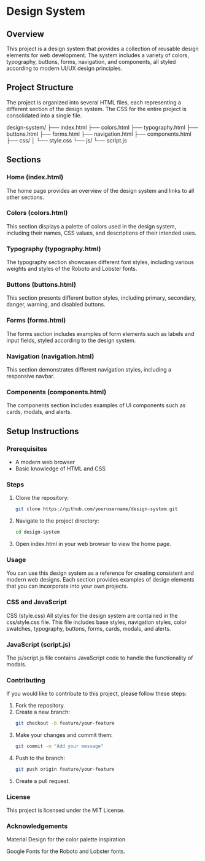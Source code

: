 # Design System

## Overview
This project is a design system that provides a collection of reusable design elements for web development. The system includes a variety of colors, typography, buttons, forms, navigation, and components, all styled according to modern UI/UX design principles.

## Project Structure
The project is organized into several HTML files, each representing a different section of the design system. The CSS for the entire project is consolidated into a single file.

design-system/
├── index.html
├── colors.html
├── typography.html
├── buttons.html
├── forms.html
├── navigation.html
├── components.html
├── css/
│ └── style.css
└── js/
└── script.js


## Sections

### Home (index.html)
The home page provides an overview of the design system and links to all other sections.

### Colors (colors.html)
This section displays a palette of colors used in the design system, including their names, CSS values, and descriptions of their intended uses.

### Typography (typography.html)
The typography section showcases different font styles, including various weights and styles of the Roboto and Lobster fonts.

### Buttons (buttons.html)
This section presents different button styles, including primary, secondary, danger, warning, and disabled buttons.

### Forms (forms.html)
The forms section includes examples of form elements such as labels and input fields, styled according to the design system.

### Navigation (navigation.html)
This section demonstrates different navigation styles, including a responsive navbar.

### Components (components.html)
The components section includes examples of UI components such as cards, modals, and alerts.

## Setup Instructions

### Prerequisites
- A modern web browser
- Basic knowledge of HTML and CSS

### Steps
1. Clone the repository:
   ```sh
   git clone https://github.com/yourusername/design-system.git
2. Navigate to the project directory:
   ```sh
   cd design-system
3. Open index.html in your web browser to view the home page.

### Usage
You can use this design system as a reference for creating consistent and modern web designs. Each section provides examples of design elements that you can incorporate into your own projects.

### CSS and JavaScript
CSS (style.css)
All styles for the design system are contained in the css/style.css file. This file includes base styles, navigation styles, color swatches, typography, buttons, forms, cards, modals, and alerts.

### JavaScript (script.js)
The js/script.js file contains JavaScript code to handle the functionality of modals.

### Contributing
If you would like to contribute to this project, please follow these steps:

1. Fork the repository.
2. Create a new branch:
   ```sh
   git checkout -b feature/your-feature
3. Make your changes and commit them:
   ```sh
   git commit -m "Add your message"
4. Push to the branch:
   ```sh
   git push origin feature/your-feature
5. Create a pull request.

### License

This project is licensed under the MIT License.

### Acknowledgements

Material Design for the color palette inspiration.

Google Fonts for the Roboto and Lobster fonts.
